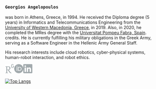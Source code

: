 ### `Georgios Angelopoulos`
was born in Athens, Greece, in 1994. He received the Diploma degree (5 years) in Informatics and Telecommunications Engineering from the <a href="https://www.uowm.gr/en/">University of Western Macedonia, Greece</a>, in 2019. Also, in 2020, he completed the MRes degree with the <a href="http://upf.edu/">Universitat Pompeu Fabra, Spain</a>. credits. He is currently fulfilling his military obligations in the Greek Army, serving as a Software Engineer in the Hellenic
Army General Staff.

His research interests include cloud robotics, cyber-physical systems, human-robot interaction, and robot ethics.

<a href="https://www.researchgate.net/profile/Georgios-Angelopoulos" target="_blank" rel="noopener noreferrer">
  <img align="left" alt="Georgios Angelopoulos | Reseach Gate" width="30px" src="https://github.com/alexandrosstergiou/alexandrosstergiou.github.io/blob/master/icons/researchgate.svg" />
</a>
<a href="https://orcid.org/0000-0001-9866-8719" target="_blank" rel="noopener noreferrer" >
  <img align="left" alt="Georgios Angelopoulos | Orcid" width="30px" src="https://github.com/alexandrosstergiou/alexandrosstergiou.github.io/blob/master/icons/orcid.svg" />
</a>
<a href="https://www.linkedin.com/in/george-angelopoulos/" target="_blank" rel="noopener noreferrer">
  <img align="left" alt="Georgios Angelopoulos | LinkdeIN" width="30px" src="https://github.com/alexandrosstergiou/alexandrosstergiou.github.io/blob/master/icons/linkedin.svg" />
</a>

<br>
<br>

<p align="center"> 
  
[![Top Langs](https://github-readme-stats.vercel.app/api/top-langs/?username=angelopoulosG&layout=compact&text_color=daf7dc&bg_color=151515)](https://github.com/anuraghazra/github-readme-stats)
  
</p>



<!--

<a href="https://scholar.google.co.uk/citations?user=_E_Zs3kAAAAJ&hl=en&oi=sra" target="_blank" rel="noopener noreferrer">
  <img align="left" alt="Alex Stergiou | Google scholar" width="30px" src="https://github.com/alexandrosstergiou/alexandrosstergiou.github.io/blob/master/icons/googlescholar.svg" />
</a>




<img align="right" alt="GIF" src="https://github.com/abhisheknaiidu/abhisheknaiidu/blob/master/code.gif?raw=true" width="450" height="320" />
-->
